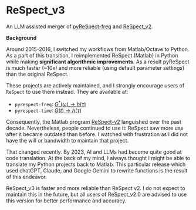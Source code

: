 # ReSpect_v3

An LLM assisted merger of [pyReSpect-freq](https://github.com/shane5ul/pyrespect-freq) and [ReSpect_v2](https://www.mathworks.com/matlabcentral/fileexchange/54322-respect-v2-0).

**Background**

Around 2015-2016, I switched my workflows from Matlab/Octave to Python. As a part of this transition, I reimplemented ReSpect (Matlab) in Python while making **significant algorithmic improvements**. As a result pyReSpect is much faster (~10x) and more reliable (using default parameter settings) than the original ReSpect.

These projects are actively maintained, and I strongly encourage users of `ReSpect` to use them instead. They are available at:

* `pyrespect-freq`: [$G^{*}(\omega) \rightarrow h(\tau)$](\url{https://github.com/shane5ul/pyReSpect-freq})
* `pyrespect-time`: [$G(t) \rightarrow h(\tau)$](\url{https://github.com/shane5ul/pyReSpect-time})

Consequently, the Matlab program [ReSpect-v2]((https://www.mathworks.com/matlabcentral/fileexchange/54322-respect-v2-0)) languished over the past decade. Nevertheless, people continued to use it: ReSpect saw more use after it became outdated than before. I watched with frustration as I did not have the will or bandwidth to maintain that project.

That changed recently. By 2023, AI and LLMs had become quite good at code translation. At the back of my mind, I always thought I might be able to translate my Python projects back to Matlab. This particular release which used chatGPT, Claude, and Google Gemini to rewrite functions is the result of this endeavor.

ReSpect_v3 is faster and more reliable than ReSpect v2. I do not expect to maintain this in the future, but all users of ReSpect_v2.0 are advised to use this version for better performance and accuracy.

